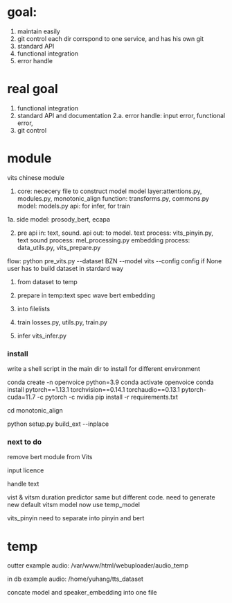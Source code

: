 # goal:
1. maintain easily 
2. git control
each dir corrspond to one service, and has his own git 
3. standard API
4. functional integration
5. error handle



# real goal
1. functional integration
2. standard API and documentation
2.a. error handle: input error, functional error, 
3. git control

# module 
vits chinese module
1. core: nececery file to construct model
model layer:attentions.py, modules.py, monotonic_align
function: transforms.py, commons.py
model: models.py
api: for infer, for train




1a.  side model: prosody_bert, ecapa


2. pre
api in: text, sound.
api out: to model.
text process: vits_pinyin.py, text
sound process: mel_processing.py
embedding process:
data_utils.py, vits_prepare.py

flow:
python pre_vits.py --dataset BZN --model vits --config config
if None user has to build dataset in stardard way
1. from dataset to temp
2. prepare in temp:text spec wave bert embedding
3. into filelists




3. train
losses.py, utils.py, train.py
4. infer
vits_infer.py


### install
write a shell script in the main dir to install for different environment

conda create -n openvoice python=3.9
conda activate openvoice
conda install pytorch==1.13.1 torchvision==0.14.1 torchaudio==0.13.1 pytorch-cuda=11.7 -c pytorch -c nvidia
pip install -r requirements.txt

cd monotonic_align

python setup.py build_ext --inplace


### next to do
remove bert module from Vits

input licence

handle text

vist & vitsm duration predictor same but different code.
need to generate new default vitsm model
now use temp_model

vits_pinyin need to separate into pinyin and bert

# temp
outter example audio:
/var/www/html/webuploader/audio_temp

in db example audio:
/home/yuhang/tts_dataset

concate model and speaker_embedding into one file
